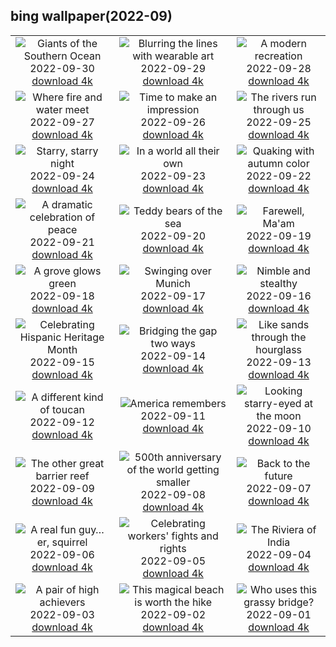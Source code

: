 ## bing wallpaper(2022-09)

|  |  |  |
| :----: | :----: | :----: |
| ![Giants of the Southern Ocean](https://cn.bing.com/th?id=OHR.EubalaenaAustralis_EN-US7949014397_UHD.jpg&pid=hp&w=384&h=216&rs=1&c=4) <br/>2022-09-30 [download 4k](https://cn.bing.com/th?id=OHR.EubalaenaAustralis_EN-US7949014397_UHD.jpg)| ![Blurring the lines with wearable art](https://cn.bing.com/th?id=OHR.InfiniD_EN-US7855471603_UHD.jpg&pid=hp&w=384&h=216&rs=1&c=4) <br/>2022-09-29 [download 4k](https://cn.bing.com/th?id=OHR.InfiniD_EN-US7855471603_UHD.jpg)| ![A modern recreation](https://cn.bing.com/th?id=OHR.FosterCoveredBridge_EN-US7763700078_UHD.jpg&pid=hp&w=384&h=216&rs=1&c=4) <br/>2022-09-28 [download 4k](https://cn.bing.com/th?id=OHR.FosterCoveredBridge_EN-US7763700078_UHD.jpg)|
| ![Where fire and water meet](https://cn.bing.com/th?id=OHR.YellowstoneUGB_EN-US7573964019_UHD.jpg&pid=hp&w=384&h=216&rs=1&c=4) <br/>2022-09-27 [download 4k](https://cn.bing.com/th?id=OHR.YellowstoneUGB_EN-US7573964019_UHD.jpg)| ![Time to make an impression](https://cn.bing.com/th?id=OHR.SusitnaRiver_EN-US7154675950_UHD.jpg&pid=hp&w=384&h=216&rs=1&c=4) <br/>2022-09-26 [download 4k](https://cn.bing.com/th?id=OHR.SusitnaRiver_EN-US7154675950_UHD.jpg)| ![The rivers run through us](https://cn.bing.com/th?id=OHR.AmazonMangroves_EN-US7068770726_UHD.jpg&pid=hp&w=384&h=216&rs=1&c=4) <br/>2022-09-25 [download 4k](https://cn.bing.com/th?id=OHR.AmazonMangroves_EN-US7068770726_UHD.jpg)|
| ![Starry, starry night](https://cn.bing.com/th?id=OHR.DarkSkyAcadia_EN-US6966527964_UHD.jpg&pid=hp&w=384&h=216&rs=1&c=4) <br/>2022-09-24 [download 4k](https://cn.bing.com/th?id=OHR.DarkSkyAcadia_EN-US6966527964_UHD.jpg)| ![In a world all their own](https://cn.bing.com/th?id=OHR.GoldenJellyfish_EN-US6743816471_UHD.jpg&pid=hp&w=384&h=216&rs=1&c=4) <br/>2022-09-23 [download 4k](https://cn.bing.com/th?id=OHR.GoldenJellyfish_EN-US6743816471_UHD.jpg)| ![Quaking with autumn color](https://cn.bing.com/th?id=OHR.LastDollarRoad_EN-US7923638318_UHD.jpg&pid=hp&w=384&h=216&rs=1&c=4) <br/>2022-09-22 [download 4k](https://cn.bing.com/th?id=OHR.LastDollarRoad_EN-US7923638318_UHD.jpg)|
| ![A dramatic celebration of peace](https://cn.bing.com/th?id=OHR.PWPeaceDoves_EN-US7797522376_UHD.jpg&pid=hp&w=384&h=216&rs=1&c=4) <br/>2022-09-21 [download 4k](https://cn.bing.com/th?id=OHR.PWPeaceDoves_EN-US7797522376_UHD.jpg)| ![Teddy bears of the sea](https://cn.bing.com/th?id=OHR.SitkaOtters_EN-US7714053956_UHD.jpg&pid=hp&w=384&h=216&rs=1&c=4) <br/>2022-09-20 [download 4k](https://cn.bing.com/th?id=OHR.SitkaOtters_EN-US7714053956_UHD.jpg)| ![Farewell, Ma'am](https://cn.bing.com/th?id=OHR.QueenFuneral_EN-US7710269016_UHD.jpg&pid=hp&w=384&h=216&rs=1&c=4) <br/>2022-09-19 [download 4k](https://cn.bing.com/th?id=OHR.QueenFuneral_EN-US7710269016_UHD.jpg)|
| ![A grove glows green](https://cn.bing.com/th?id=OHR.ArashiyamaBamboo_EN-US7569665443_UHD.jpg&pid=hp&w=384&h=216&rs=1&c=4) <br/>2022-09-18 [download 4k](https://cn.bing.com/th?id=OHR.ArashiyamaBamboo_EN-US7569665443_UHD.jpg)| ![Swinging over Munich](https://cn.bing.com/th?id=OHR.Wellenflug_EN-US7380614960_UHD.jpg&pid=hp&w=384&h=216&rs=1&c=4) <br/>2022-09-17 [download 4k](https://cn.bing.com/th?id=OHR.Wellenflug_EN-US7380614960_UHD.jpg)| ![Nimble and stealthy](https://cn.bing.com/th?id=OHR.PianePuma_EN-US7221521942_UHD.jpg&pid=hp&w=384&h=216&rs=1&c=4) <br/>2022-09-16 [download 4k](https://cn.bing.com/th?id=OHR.PianePuma_EN-US7221521942_UHD.jpg)|
| ![Celebrating Hispanic Heritage Month](https://cn.bing.com/th?id=OHR.BuffaloMural_EN-US7123580117_UHD.jpg&pid=hp&w=384&h=216&rs=1&c=4) <br/>2022-09-15 [download 4k](https://cn.bing.com/th?id=OHR.BuffaloMural_EN-US7123580117_UHD.jpg)| ![Bridging the gap two ways](https://cn.bing.com/th?id=OHR.MarbleCanyon_EN-US7056773172_UHD.jpg&pid=hp&w=384&h=216&rs=1&c=4) <br/>2022-09-14 [download 4k](https://cn.bing.com/th?id=OHR.MarbleCanyon_EN-US7056773172_UHD.jpg)| ![Like sands through the hourglass](https://cn.bing.com/th?id=OHR.GSDNPest_EN-US6985335988_UHD.jpg&pid=hp&w=384&h=216&rs=1&c=4) <br/>2022-09-13 [download 4k](https://cn.bing.com/th?id=OHR.GSDNPest_EN-US6985335988_UHD.jpg)|
| ![A different kind of toucan](https://cn.bing.com/th?id=OHR.Aracari_EN-US6920359857_UHD.jpg&pid=hp&w=384&h=216&rs=1&c=4) <br/>2022-09-12 [download 4k](https://cn.bing.com/th?id=OHR.Aracari_EN-US6920359857_UHD.jpg)| ![America remembers](https://cn.bing.com/th?id=OHR.SOLHalfStaff_EN-US6710129226_UHD.jpg&pid=hp&w=384&h=216&rs=1&c=4) <br/>2022-09-11 [download 4k](https://cn.bing.com/th?id=OHR.SOLHalfStaff_EN-US6710129226_UHD.jpg)| ![Looking starry-eyed at the moon](https://cn.bing.com/th?id=OHR.KLMidAutumn_EN-US6642842911_UHD.jpg&pid=hp&w=384&h=216&rs=1&c=4) <br/>2022-09-10 [download 4k](https://cn.bing.com/th?id=OHR.KLMidAutumn_EN-US6642842911_UHD.jpg)|
| ![The other great barrier reef](https://cn.bing.com/th?id=OHR.BHNMBelize_EN-US6404020386_UHD.jpg&pid=hp&w=384&h=216&rs=1&c=4) <br/>2022-09-09 [download 4k](https://cn.bing.com/th?id=OHR.BHNMBelize_EN-US6404020386_UHD.jpg)| ![500th anniversary of the world getting smaller](https://cn.bing.com/th?id=OHR.CircumnavigationAnni_EN-US9635067459_UHD.jpg&pid=hp&w=384&h=216&rs=1&c=4) <br/>2022-09-08 [download 4k](https://cn.bing.com/th?id=OHR.CircumnavigationAnni_EN-US9635067459_UHD.jpg)| ![Back to the future](https://cn.bing.com/th?id=OHR.MuseudoAmanha_EN-US9576177041_UHD.jpg&pid=hp&w=384&h=216&rs=1&c=4) <br/>2022-09-07 [download 4k](https://cn.bing.com/th?id=OHR.MuseudoAmanha_EN-US9576177041_UHD.jpg)|
| ![A real fun guy…er, squirrel](https://cn.bing.com/th?id=OHR.SquirrelMushroom_EN-US8955570535_UHD.jpg&pid=hp&w=384&h=216&rs=1&c=4) <br/>2022-09-06 [download 4k](https://cn.bing.com/th?id=OHR.SquirrelMushroom_EN-US8955570535_UHD.jpg)| ![Celebrating workers' fights and rights](https://cn.bing.com/th?id=OHR.GastoniaParade_EN-US8873564493_UHD.jpg&pid=hp&w=384&h=216&rs=1&c=4) <br/>2022-09-05 [download 4k](https://cn.bing.com/th?id=OHR.GastoniaParade_EN-US8873564493_UHD.jpg)| ![The Riviera of India](https://cn.bing.com/th?id=OHR.ArambolBeach_EN-US7908449198_UHD.jpg&pid=hp&w=384&h=216&rs=1&c=4) <br/>2022-09-04 [download 4k](https://cn.bing.com/th?id=OHR.ArambolBeach_EN-US7908449198_UHD.jpg)|
| ![A pair of high achievers](https://cn.bing.com/th?id=OHR.MalaysiaTwinTowers_EN-US7848703415_UHD.jpg&pid=hp&w=384&h=216&rs=1&c=4) <br/>2022-09-03 [download 4k](https://cn.bing.com/th?id=OHR.MalaysiaTwinTowers_EN-US7848703415_UHD.jpg)| ![This magical beach is worth the hike](https://cn.bing.com/th?id=OHR.SeitanLimania_EN-US5452823219_UHD.jpg&pid=hp&w=384&h=216&rs=1&c=4) <br/>2022-09-02 [download 4k](https://cn.bing.com/th?id=OHR.SeitanLimania_EN-US5452823219_UHD.jpg)| ![Who uses this grassy bridge?](https://cn.bing.com/th?id=OHR.WildlifeCrossing_EN-US7691052130_UHD.jpg&pid=hp&w=384&h=216&rs=1&c=4) <br/>2022-09-01 [download 4k](https://cn.bing.com/th?id=OHR.WildlifeCrossing_EN-US7691052130_UHD.jpg)|

